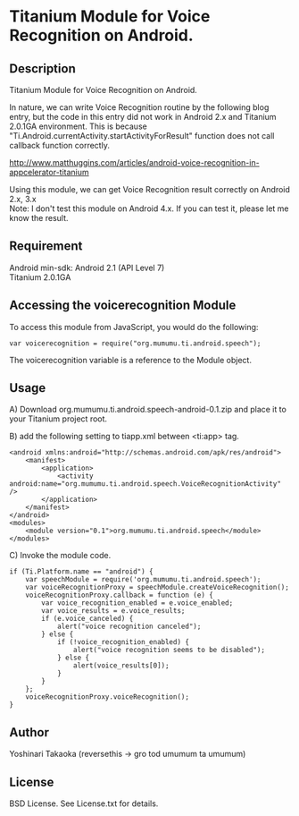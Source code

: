 # Titanium Module for Voice Recognition on Android.

## Description

Titanium Module for Voice Recognition on Android.

In nature, we can write Voice Recognition routine by the following blog entry, but
the code in this entry did not work in Android 2.x and Titanium 2.0.1GA environment.
This is because "Ti.Android.currentActivity.startActivityForResult" function does not
call callback function correctly.

http://www.matthuggins.com/articles/android-voice-recognition-in-appcelerator-titanium

Using this module, we can get Voice Recognition result correctly on Android 2.x, 3.x  
Note: I don't test this module on Android 4.x. If you can test it, please let me know the result.
      
## Requirement

Android min-sdk: Android 2.1 (API Level 7)  
Titanium 2.0.1GA

## Accessing the voicerecognition Module

To access this module from JavaScript, you would do the following:

    var voicerecognition = require("org.mumumu.ti.android.speech");

The voicerecognition variable is a reference to the Module object.	

## Usage

A) Download org.mumumu.ti.android.speech-android-0.1.zip and place it to your Titanium project root.

B) add the following setting to tiapp.xml between &lt;ti:app&gt; tag.

    <android xmlns:android="http://schemas.android.com/apk/res/android">
        <manifest>
            <application>
                <activity android:name="org.mumumu.ti.android.speech.VoiceRecognitionActivity" />
            </application>
        </manifest>
    </android>
    <modules>
        <module version="0.1">org.mumumu.ti.android.speech</module>
    </modules>

C) Invoke the module code.

    if (Ti.Platform.name == "android") {
	    var speechModule = require('org.mumumu.ti.android.speech');
	    var voiceRecognitionProxy = speechModule.createVoiceRecognition();
	    voiceRecognitionProxy.callback = function (e) {
	        var voice_recognition_enabled = e.voice_enabled;
	        var voice_results = e.voice_results;
	        if (e.voice_canceled) {
	        	alert("voice recognition canceled");
	        } else {
	        	if (!voice_recognition_enabled) {
	        	    alert("voice recognition seems to be disabled");
	        	} else {
	        	    alert(voice_results[0]);
	        	}
	        }
	    };
	    voiceRecognitionProxy.voiceRecognition();
	}
    
## Author

Yoshinari Takaoka (reversethis -> gro tod umumum ta umumum)

## License

BSD License. See License.txt for details.
